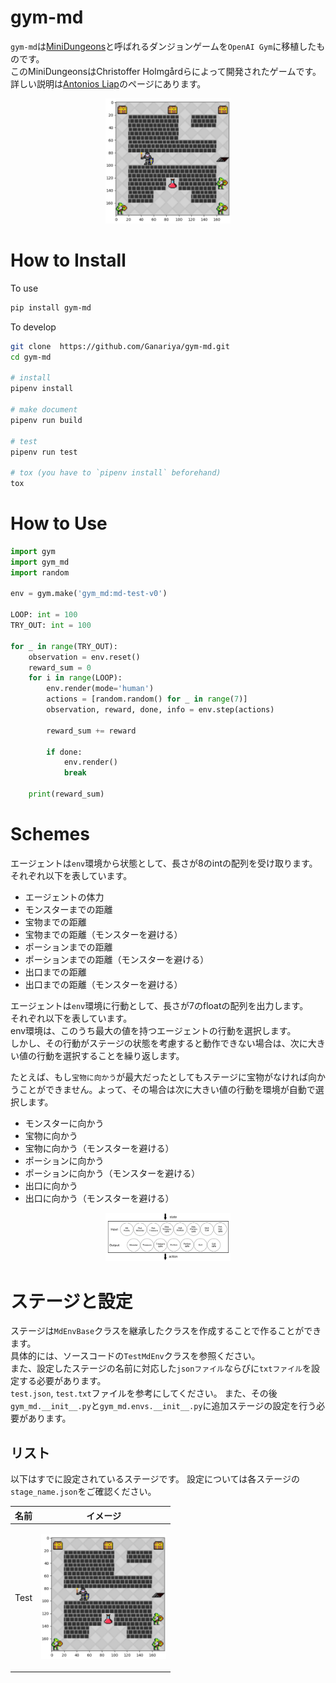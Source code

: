# gym-md

`gym-md`は[MiniDungeons](http://minidungeons.com/)と呼ばれるダンジョンゲームを`OpenAI Gym`に移植したものです。  
このMiniDungeonsはChristoffer Holmgårdらによって開発されたゲームです。  
詳しい説明は[Antonios Liap](http://antoniosliapis.com/projects/project_minidungeons.php)のページにあります。  

<p align="center">
    <img src="/README/resources/screen.png" width="200px">
</p>

# How to Install

To use
```bash
pip install gym-md
```

To develop
```bash
git clone  https://github.com/Ganariya/gym-md.git
cd gym-md

# install
pipenv install

# make document
pipenv run build

# test
pipenv run test

# tox (you have to `pipenv install` beforehand)
tox
```

# How to Use

```python
import gym
import gym_md
import random

env = gym.make('gym_md:md-test-v0')

LOOP: int = 100
TRY_OUT: int = 100

for _ in range(TRY_OUT):
    observation = env.reset()
    reward_sum = 0
    for i in range(LOOP):
        env.render(mode='human')
        actions = [random.random() for _ in range(7)]
        observation, reward, done, info = env.step(actions)

        reward_sum += reward

        if done:
            env.render()
            break

    print(reward_sum)
```

# Schemes

エージェントは`env`環境から状態として、長さが8のintの配列を受け取ります。
それぞれ以下を表しています。  

- エージェントの体力
- モンスターまでの距離
- 宝物までの距離
- 宝物までの距離（モンスターを避ける）
- ポーションまでの距離
- ポーションまでの距離（モンスターを避ける）
- 出口までの距離
- 出口までの距離（モンスターを避ける）

エージェントは`env`環境に行動として、長さが7のfloatの配列を出力します。  
それぞれ以下を表しています。  
env環境は、このうち最大の値を持つエージェントの行動を選択します。  
しかし、その行動がステージの状態を考慮すると動作できない場合は、次に大きい値の行動を選択することを繰り返します。

たとえば、もし`宝物に向かう`が最大だったとしてもステージに宝物がなければ向かうことができません。よって、その場合は次に大きい値の行動を環境が自動で選択します。

- モンスターに向かう
- 宝物に向かう
- 宝物に向かう（モンスターを避ける）
- ポーションに向かう
- ポーションに向かう（モンスターを避ける）
- 出口に向かう
- 出口に向かう（モンスターを避ける）

<p align="center">
    <img src="/README/resources/schema.png" width="200px">
</p>

# ステージと設定

ステージは`MdEnvBase`クラスを継承したクラスを作成することで作ることができます。  
具体的には、ソースコードの`TestMdEnv`クラスを参照ください。  
また、設定したステージの名前に対応した`jsonファイル`ならびに`txtファイル`を設定する必要があります。  
`test.json`, `test.txt`ファイルを参考にしてください。
また、その後`gym_md.__init__.py`と`gym_md.envs.__init__.py`に追加ステージの設定を行う必要があります。  

## リスト

以下はすでに設定されているステージです。
設定については各ステージの`stage_name.json`をご確認ください。

|名前|イメージ|
|:-:|:-:|
|Test|<p align="center"> <img src="/README/resources/screen.png" width="200px"></p>| 
